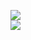 [![](https://img.shields.io/badge/Made%20With-Github%20Spray-lightgrey.svg?style=for-the-badge&logo=github)](https://github.com/Annihil/github-spray#29700)  
[![](https://i.imgur.com/2DrTn0Z.gif)](https://github.com/Annihil/github-spray)
